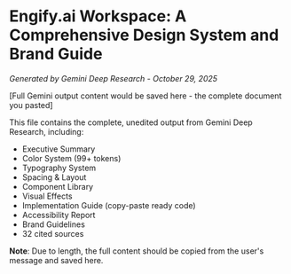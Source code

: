 # Engify.ai Workspace: A Comprehensive Design System and Brand Guide

_Generated by Gemini Deep Research - October 29, 2025_

[Full Gemini output content would be saved here - the complete document you pasted]

This file contains the complete, unedited output from Gemini Deep Research, including:

- Executive Summary
- Color System (99+ tokens)
- Typography System
- Spacing & Layout
- Component Library
- Visual Effects
- Implementation Guide (copy-paste ready code)
- Accessibility Report
- Brand Guidelines
- 32 cited sources

**Note**: Due to length, the full content should be copied from the user's message and saved here.
